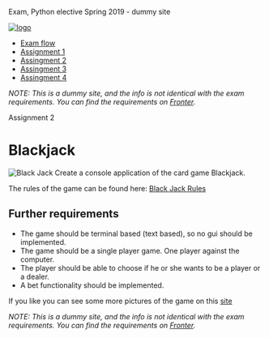 






Exam, Python elective Spring 2019 - dummy site





[![logo](src/logo_python.png)](index.html)

* [Exam flow](index.html)
* [Assignment 1](assignment_1.html)
* [Assingment 2](assignment_2.html)
* [Assingment 3](assignment_3.html)
* [Assingment 4](assignment_4.html)






*NOTE: This is a dummy site, and the info is not identical with the exam
 requirements. You can find the requirements on [Fronter](https://fronter.com/kea/index.phtml).*




Assignment 2


# Blackjack


![Black Jack](src/how-do-you-play-blackjack.jpg)
Create a console application of the card game Blackjack.


The rules of the game can be found here: [Black Jack Rules](https://en.wikipedia.org/wiki/Blackjack)


## Further requirements


* The game should be terminal based (text based), so no gui should be implemented.
* The game should be a single player game. One player against the computer.
* The player should be able to choose if he or she wants to be a player or a dealer.
* A bet functionality should be implemented.


If you like you can see some more pictures of the game on this [site](black_jack_pics.html)




*NOTE: This is a dummy site, and the info is not identical with the exam
 requirements. You can find the requirements on [Fronter](https://fronter.com/kea/index.phtml).*




